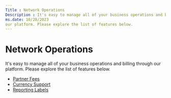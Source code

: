 ```yaml
---
Title : Network Operations
Description : It's easy to manage all of your business operations and billing through
ms.date: 10/28/2023
our platform. Please explore the list of features below.
---
```



# Network Operations



It's easy to manage all of your business operations and billing through
our platform. Please explore the list of features below.

- <a href="partner-fees.md" class="xref">Partner Fees</a>
- <a href="currency-support.md" class="xref">Currency Support</a>
- <a href="reporting-labels.md" class="xref">Reporting Labels</a>




